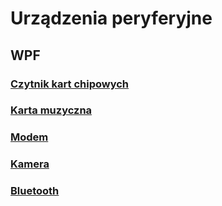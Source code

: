 # Urządzenia peryferyjne
## WPF


### [Czytnik kart chipowych](https://github.com/matCh00/UP_L/tree/main/ChipCardReader)   


### [Karta muzyczna](https://github.com/matCh00/UP_L/tree/main/SoundCard)   


### [Modem](https://github.com/matCh00/UP_L/tree/main/Modem)   


### [Kamera](https://github.com/matCh00/UP_L/tree/main/Camera)   


### [Bluetooth](https://github.com/matCh00/UP_L/tree/main/Bluetooth)   